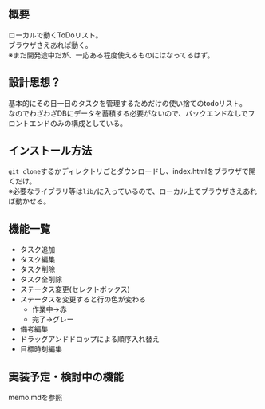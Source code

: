 ## 概要
ローカルで動くToDoリスト。  
ブラウザさえあれば動く。  
※まだ開発途中だが、一応ある程度使えるものにはなってるはず。
## 設計思想？
基本的にその日一日のタスクを管理するためだけの使い捨てのtodoリスト。  
なのでわざわざDBにデータを蓄積する必要がないので、バックエンドなしでフロントエンドのみの構成としている。
## インストール方法
```git clone```するかディレクトリごとダウンロードし、index.htmlをブラウザで開くだけ。  
※必要なライブラリ等は```lib/```に入っているので、ローカル上でブラウザさえあれば動かせる。
## 機能一覧
- タスク追加
- タスク編集
- タスク削除
- タスク全削除
- ステータス変更(セレクトボックス)
- ステータスを変更すると行の色が変わる
  - 作業中→赤
  - 完了→グレー
- 備考編集
- ドラッグアンドドロップによる順序入れ替え
- 目標時刻編集
## 実装予定・検討中の機能
memo.mdを参照
